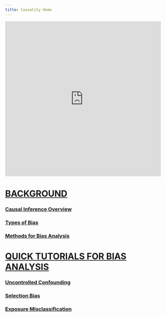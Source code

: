 ```yaml
---
title: Causality Home
---
```


<script src="https://embed.pickaxeproject.com/axe/scripts/masterpage.js"></script>
<iframe id=B2Y9PD092W loading="eager" src="https://embed.pickaxeproject.com/axe?id=Epidemiology_Summarizer_0AGAX&mode=embed_gold&theme=light&opacity=100&font_header=Real+Head+Pro&font_body=Real+Head+Pro&font_labels=Real+Head+Pro&font_button=Real+Head+Pro&host=beta" width="100%" height="500px" onMouseOver="this.style.boxShadow='0 2px 2px 1px rgba(0,0,0,0.2)'" onMouseOut="this.style.boxShadow='none'" style="border:0;transition:.3s;" frameBorder="0"></iframe>
<script>
	iFrameResize({heightCalculationMethod:'taggedElement' }, '#B2Y9PD092W')
</script>

# <ins>BACKGROUND</ins>

### [Causal Inference Overview](/background_series/1_causality_intro/)

### [Types of Bias](/background_series/2_types_of_bias/)

### [Methods for Bias Analysis](/background_series/3_bias_analysis_methods/)

# <ins>QUICK TUTORIALS FOR BIAS ANALYSIS</ins>

### [Uncontrolled Confounding](/background_series/4_uc_tutorial/)

### [Selection Bias](/background_series/5_sel_tutorial/)

### [Exposure Misclassification](/background_series/6_emc_tutorial/)
